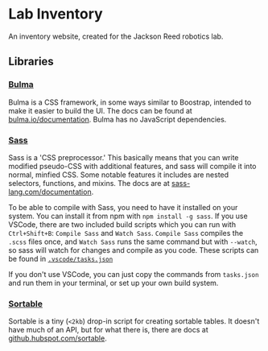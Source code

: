 # Lab Inventory

An inventory website, created for the Jackson Reed robotics lab.

## Libraries

### [Bulma](https://bulma.io/)

Bulma is a CSS framework, in some ways similar to Boostrap, intended to make it easier to build the UI. The docs can be found at [bulma.io/documentation](https://bulma.io/documentation/). Bulma has no JavaScript dependencies.

### [Sass](https://sass-lang.com/)

Sass is a 'CSS preprocessor.' This basically means that you can write modified pseudo-CSS with additional features, and sass will compile it into normal, minfied CSS. Some notable features it includes are nested selectors, functions, and mixins. The docs are at [sass-lang.com/documentation](https://sass-lang.com/documentation/).

To be able to compile with Sass, you need to have it installed on your system. You can install it from npm with `npm install -g sass`. If you use VSCode, there are two included build scripts which you can run with `Ctrl+Shift+B`: `Compile Sass` and `Watch Sass`. `Compile Sass` compiles the `.scss` files once, and `Watch Sass` runs the same command but with `--watch`, so sass will watch for changes and compile as you code. These scripts can be found in [`.vscode/tasks.json`](.vscode/tasks.json)

If you don't use VSCode, you can just copy the commands from `tasks.json` and run them in your terminal, or set up your own build system.

### [Sortable](https://github.com/HubSpot/sortable)

Sortable is a tiny (`<2kb`) drop-in script for creating sortable tables. It doesn't have much of an API, but for what there is, there are docs at [github.hubspot.com/sortable](https://github.hubspot.com/sortable/api/options/).

